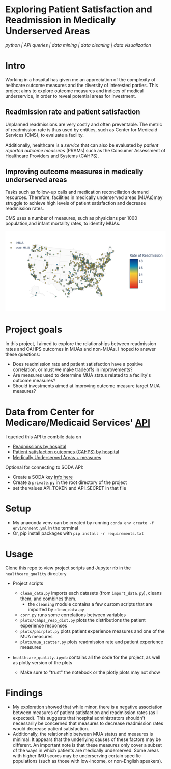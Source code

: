 # Exploring Patient Satisfaction and Readmission in Medically Underserved Areas

*python | API queries | data mining | data cleaning | data visualization*


# Intro

Working in a hospital has given me an appreciation of the complexity of helthcare outcome measures and the diversity of interested parties. This project aims to explore outcome measures and indices of medical underservice, in order to reveal potential areas for investment. 

## Readmission rate and patient satisfaction 

Unplanned readmissions are very costly and often preventable. The metric of readmission rate is thus used by entities, such as Center for Medicaid Services (CMS), to evaluate a facility. 

Additionally, healthcare is a *service* that can also be evaluated by *patient reported outcome measures* (PRAMs) such as the Consumer Assessment of Healthcare Providers and Systems (CAHPS). 

## Improving outcome measures in medically underserved areas

Tasks such as follow-up calls and medication reconciliation demand resources. Therefore, facilities in medically underserved areas (MUAs)may struggle to achieve high levels of patient satisfaction and decrease readmission rates.

CMS uses a number of measures, such as physicians per 1000 population,and infant mortality rates, to identify MUAs. 

![map.png](healthcare_quality/plots/map.png)

# Project goals

In this project, I aimed to explore the relationships between readmission rates and CAHPS outcomes in MUAs and non-MUAs. I hoped to answer these questions:

- Does readmission rate and patient satisfaction have a positive correlation, or must we make tradeoffs in improvements?
- Are measures used to determine MUA status related to a facility's outcome measures? 
- Should investments aimed at improving outcome measure target MUA measures? 


# Data from Center for Medicare/Medicaid Services' [API](https://dev.socrata.com) 
I queried this API to combile data 
 on 
 - [Readmissions by hospital](https://data.medicare.gov/Hospital-Compare/Unplanned-Hospital-Visits-Hospital/632h-zaca
)
- [Patient satisfaction outcomes (CAHPS) by hospital](https://data.medicare.gov/Hospital-Compare/Outpatient-and-Ambulatory-Surgery-Consumer-Assessm/yizn-abxn
)
- [Medically Underserved Areas + measures](https://bhw.hrsa.gov/shortage-designation)




Optional for connecting to SODA API: 
- Create a SODA key [info here](https://dev.socrata.com/docs/app-tokens.html)
- Create a `private.py` in the root directory of the project
- set the values API_TOKEN and API_SECRET in that file


# Setup

- My anaconda venv can be created by running  `conda env create -f environment.yml` in the terminal
- Or, pip install packages with `pip install -r requirements.txt`

# Usage

Clone this repo to view project scripts and Jupyter nb in the `healthcare_quality` directory

- Project scripts 
    - `clean_data.py` imports each datasets (from `import_data.py`), cleans them, and combines them. 
        - the `cleaning` module contains a few custom scripts that are imported by `clean_data.py`
    - `corr.py` runs some correlations between variables
    - `plots/cahps_resp_dist.py` plots the distributions the patient experience responses 
    - `plots/pairplot.py` plots patient experience measures and one of the MUA measures
    - `plots/mua_scatter.py` plots readmission rate and patient experience measures

- `healthcare_quality.ipynb` contains all the code for the project, as well as plotly version of the plots
    -  Make sure to "trust" the notebook or the plotly plots may not show


# Findings

- My exploration showed that while minor, there is a negative association between measures of patient satisfaction and readmission rates (as I expected). This suggests that hospital administrators shouldn't necessarily be concerned that measures to decrease readmission rates would decrease patient satisfaction.
- Additionally, the relationship between MUA status and measures is minimal. It appears that the underlying causes of these factors may be different. An important note is that these measures only cover a subset of the ways in which patients are medically underserved. Some areas with higher IMU scores may be underserving certain specific populations (such as those with low-income, or non-English speakers).
